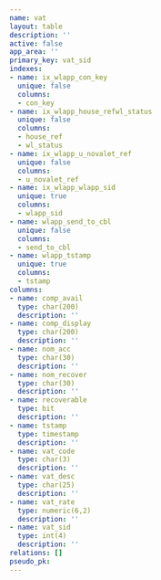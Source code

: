 ```yaml
---
name: vat
layout: table
description: ''
active: false
app_area: ''
primary_key: vat_sid
indexes:
- name: ix_wlapp_con_key
  unique: false
  columns:
  - con_key
- name: ix_wlapp_house_refwl_status
  unique: false
  columns:
  - house_ref
  - wl_status
- name: ix_wlapp_u_novalet_ref
  unique: false
  columns:
  - u_novalet_ref
- name: ix_wlapp_wlapp_sid
  unique: true
  columns:
  - wlapp_sid
- name: wlapp_send_to_cbl
  unique: false
  columns:
  - send_to_cbl
- name: wlapp_tstamp
  unique: true
  columns:
  - tstamp
columns:
- name: comp_avail
  type: char(200)
  description: ''
- name: comp_display
  type: char(200)
  description: ''
- name: nom_acc
  type: char(30)
  description: ''
- name: nom_recover
  type: char(30)
  description: ''
- name: recoverable
  type: bit
  description: ''
- name: tstamp
  type: timestamp
  description: ''
- name: vat_code
  type: char(3)
  description: ''
- name: vat_desc
  type: char(25)
  description: ''
- name: vat_rate
  type: numeric(6,2)
  description: ''
- name: vat_sid
  type: int(4)
  description: ''
relations: []
pseudo_pk: 
---
```


